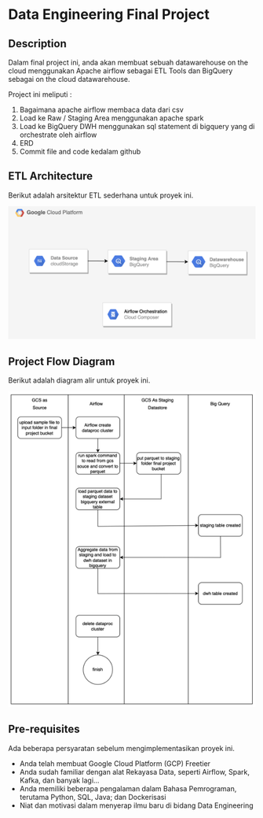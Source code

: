 # Data Engineering Final Project

## Description

Dalam final project ini, anda akan membuat sebuah datawarehouse on the cloud menggunakan Apache airflow sebagai ETL Tools dan BigQuery sebagai on the cloud datawarehouse.

Project ini meliputi :
1. Bagaimana apache airflow membaca data dari csv
2. Load ke Raw / Staging Area menggunakan apache spark
3. Load ke BigQuery DWH menggunakan sql statement di bigquery yang di
orchestrate oleh airflow
4. ERD
5. Commit file and code kedalam github

## ETL Architecture

Berikut adalah arsitektur ETL sederhana untuk proyek ini.

![ETL Architecture](./etl-architecture.png)

## Project Flow Diagram

Berikut adalah diagram alir untuk proyek ini.

![Project Flow Diagram](project-flow-diagram.png)

## Pre-requisites

Ada beberapa persyaratan sebelum mengimplementasikan proyek ini.
- Anda telah membuat Google Cloud Platform (GCP) Freetier
- Anda sudah familiar dengan alat Rekayasa Data, seperti Airflow, Spark, Kafka, dan banyak lagi...
- Anda memiliki beberapa pengalaman dalam Bahasa Pemrograman, terutama Python, SQL, Java; dan Dockerisasi
- Niat dan motivasi dalam menyerap ilmu baru di bidang Data Engineering
